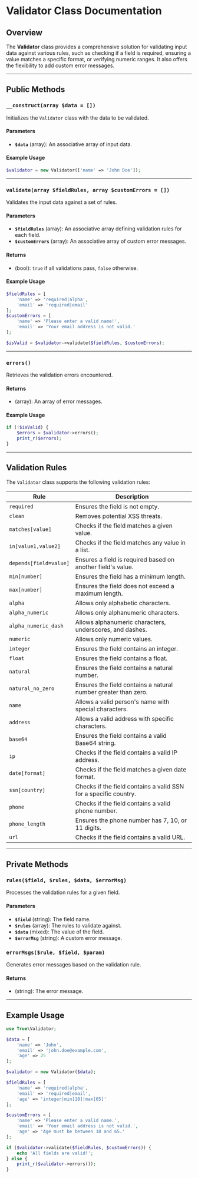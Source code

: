 # Validator Class Documentation

## Overview
The **Validator** class provides a comprehensive solution for validating input data against various rules, such as checking if a field is required, ensuring a value matches a specific format, or verifying numeric ranges. It also offers the flexibility to add custom error messages.

---

## Public Methods

### `__construct(array $data = [])`
Initializes the `Validator` class with the data to be validated.

#### Parameters
- **`$data`** (array): An associative array of input data.

#### Example Usage
```php
$validator = new Validator(['name' => 'John Doe']);
```

---

### `validate(array $fieldRules, array $customErrors = [])`
Validates the input data against a set of rules.

#### Parameters
- **`$fieldRules`** (array): An associative array defining validation rules for each field.
- **`$customErrors`** (array): An associative array of custom error messages.

#### Returns
- (bool): `true` if all validations pass, `false` otherwise.

#### Example Usage
```php
$fieldRules = [
    'name' => 'required|alpha',
    'email' => 'required|email'
];
$customErrors = [
    'name' => 'Please enter a valid name!',
    'email' => 'Your email address is not valid.'
];

$isValid = $validator->validate($fieldRules, $customErrors);
```

---

### `errors()`
Retrieves the validation errors encountered.

#### Returns
- (array): An array of error messages.

#### Example Usage
```php
if (!$isValid) {
    $errors = $validator->errors();
    print_r($errors);
}
```

---

## Validation Rules
The `Validator` class supports the following validation rules:

| Rule               | Description                                           |
|--------------------|-------------------------------------------------------|
| `required`         | Ensures the field is not empty.                       |
| `clean`            | Removes potential XSS threats.                        |
| `matches[value]`   | Checks if the field matches a given value.            |
| `in[value1,value2]`| Checks if the field matches any value in a list.      |
| `depends[field=value]` | Ensures a field is required based on another field's value. |
| `min[number]`      | Ensures the field has a minimum length.               |
| `max[number]`      | Ensures the field does not exceed a maximum length.   |
| `alpha`            | Allows only alphabetic characters.                    |
| `alpha_numeric`    | Allows only alphanumeric characters.                  |
| `alpha_numeric_dash` | Allows alphanumeric characters, underscores, and dashes. |
| `numeric`          | Allows only numeric values.                           |
| `integer`          | Ensures the field contains an integer.                |
| `float`            | Ensures the field contains a float.                   |
| `natural`          | Ensures the field contains a natural number.          |
| `natural_no_zero`  | Ensures the field contains a natural number greater than zero. |
| `name`             | Allows a valid person's name with special characters. |
| `address`          | Allows a valid address with specific characters.      |
| `base64`           | Ensures the field contains a valid Base64 string.     |
| `ip`               | Checks if the field contains a valid IP address.      |
| `date[format]`     | Checks if the field matches a given date format.      |
| `ssn[country]`     | Checks if the field contains a valid SSN for a specific country. |
| `phone`            | Checks if the field contains a valid phone number.    |
| `phone_length`     | Ensures the phone number has 7, 10, or 11 digits.     |
| `url`              | Checks if the field contains a valid URL.             |

---

## Private Methods

### `rules($field, $rules, $data, $errorMsg)`
Processes the validation rules for a given field.

#### Parameters
- **`$field`** (string): The field name.
- **`$rules`** (array): The rules to validate against.
- **`$data`** (mixed): The value of the field.
- **`$errorMsg`** (string): A custom error message.

### `errorMsgs($rule, $field, $param)`
Generates error messages based on the validation rule.

#### Returns
- (string): The error message.

---

## Example Usage

```php
use True\Validator;

$data = [
    'name' => 'John',
    'email' => 'john.doe@example.com',
    'age' => 25
];

$validator = new Validator($data);

$fieldRules = [
    'name' => 'required|alpha',
    'email' => 'required|email',
    'age' => 'integer|min[18]|max[65]'
];

$customErrors = [
    'name' => 'Please enter a valid name.',
    'email' => 'Your email address is not valid.',
    'age' => 'Age must be between 18 and 65.'
];

if ($validator->validate($fieldRules, $customErrors)) {
    echo 'All fields are valid!';
} else {
    print_r($validator->errors());
}
```

